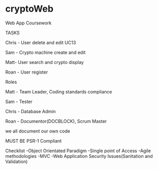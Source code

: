 # cryptoWeb
Web App Coursework


TASKS

Chris - User delete and edit UC13

Sam - Crypto machine create and edit

Matt- User search and crypto display

Roan - User register


Roles

Matt - Team Leader, Coding standards compliance

Sam - Tester

Chris - Database Admin

Roan - Documentor(DOCBLOCK), Scrum Master

we all document our own code

MUST BE PSR-1 Compliant


Checklist
-Object Orientated Paradigm
-Single point of Access
-Agile methodologies
-MVC
-Web Application Security Issues(Sanitation and Validation)
